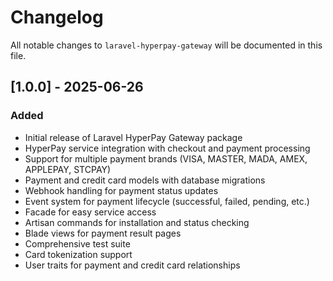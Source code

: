 # Changelog

All notable changes to `laravel-hyperpay-gateway` will be documented in this file.

## [1.0.0] - 2025-06-26

### Added
- Initial release of Laravel HyperPay Gateway package
- HyperPay service integration with checkout and payment processing
- Support for multiple payment brands (VISA, MASTER, MADA, AMEX, APPLEPAY, STCPAY)
- Payment and credit card models with database migrations
- Webhook handling for payment status updates
- Event system for payment lifecycle (successful, failed, pending, etc.)
- Facade for easy service access
- Artisan commands for installation and status checking
- Blade views for payment result pages
- Comprehensive test suite
- Card tokenization support
- User traits for payment and credit card relationships
